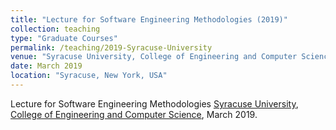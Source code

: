 ```yaml
---
title: "Lecture for Software Engineering Methodologies (2019)"
collection: teaching
type: "Graduate Courses"
permalink: /teaching/2019-Syracuse-University
venue: "Syracuse University, College of Engineering and Computer Science"
date: March 2019
location: "Syracuse, New York, USA"
---
```


Lecture for Software Engineering Methodologies
[Syracuse University](https://www.syracuse.edu/), [College of Engineering and Computer Science](https://eng-cs.syr.edu/), March 2019.
